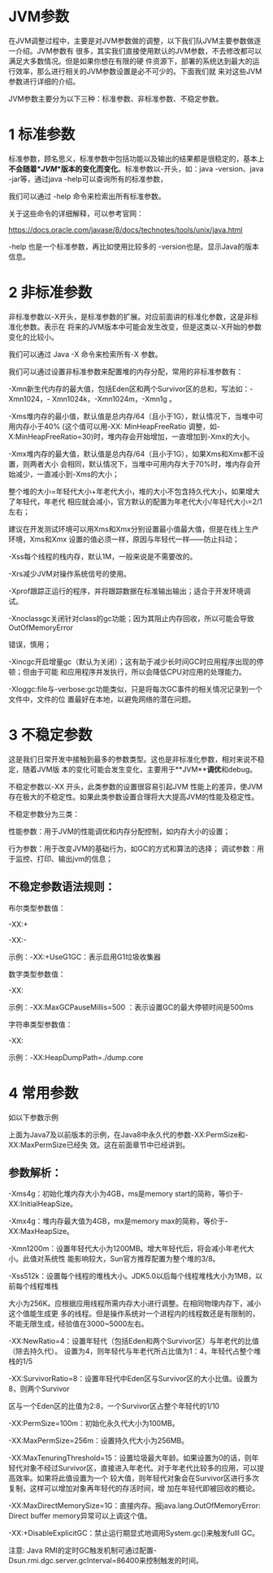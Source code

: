 # JVM参数

在JVM调整过程中，主要是对JVM参数做的调整，以下我们队JVM主要参数做逐⼀介绍。JVM参数有 很多，其实我们直接使⽤默认的JVM参数，不去修改都可以满⾜⼤多数情况。但是如果你想在有限的硬 件资源下，部署的系统达到最⼤的运⾏效率，那么进⾏相关的JVM参数设置是必不可少的。下⾯我们就 来对这些JVM参数进⾏详细的介绍。

JVM参数主要分为以下三种：标准参数、⾮标准参数、不稳定参数。

# 1 标准参数

标准参数，顾名思义，标准参数中包括功能以及输出的结果都是很稳定的，基本上**不会随着\****JVM***\*版本的变化⽽变化**。标准参数以-开头，如：java -version、java -jar等，通过java -help可以查询所有的标准参数，

我们可以通过 -help 命令来检索出所有标准参数。

关于这些命令的详细解释，可以参考官⽹：

https://docs.oracle.com/javase/8/docs/technotes/tools/unix/java.html

-help 也是⼀个标准参数，再⽐如使⽤⽐较多的 -version也是。显示Java的版本信息。

# 2 ⾮标准参数

⾮标准参数以-X开头，是标准参数的扩展。对应前⾯讲的标准化参数，这是⾮标准化参数。表示在 将来的JVM版本中可能会发⽣改变，但是这类以-X开始的参数变化的⽐较⼩。

我们可以通过 Java -X 命令来检索所有-X 参数。

我们可以通过设置⾮标准参数来配置堆的内存分配，常⽤的⾮标准参数有：

-Xmn新⽣代内存的最⼤值，包括Eden区和两个Survivor区的总和，写法如：-Xmn1024，- Xmn1024k，-Xmn1024m，-Xmn1g 。

-Xms堆内存的最⼩值，默认值是总内存/64（且⼩于1G），默认情况下，当堆中可⽤内存⼩于40% (这个值可以⽤-XX: MinHeapFreeRatio 调整，如-X:MinHeapFreeRatio=30)时，堆内存会开始增加，⼀直增加到-Xmx的⼤⼩。

-Xmx堆内存的最⼤值，默认值是总内存/64（且⼩于1G），如果Xms和Xmx都不设置，则两者⼤⼩ 会相同，默认情况下，当堆中可⽤内存⼤于70%时，堆内存会开始减少，⼀直减⼩到-Xms的⼤⼩；

整个堆的⼤⼩=年轻代⼤⼩+年⽼代⼤⼩，堆的⼤⼩不包含持久代⼤⼩，如果增⼤了年轻代，年⽼代 相应就会减⼩，官⽅默认的配置为年⽼代⼤⼩/年轻代⼤⼩=2/1左右；

建议在开发测试环境可以⽤Xms和Xmx分别设置最⼩值最⼤值，但是在线上⽣产环境，Xms和Xmx 设置的值必须⼀样，原因与年轻代⼀样——防⽌抖动；

-Xss每个线程的栈内存，默认1M，⼀般来说是不需要改的。

-Xrs减少JVM对操作系统信号的使⽤。

-Xprof跟踪正运⾏的程序，并将跟踪数据在标准输出输出；适合于开发环境调试。

-Xnoclassgc关闭针对class的gc功能；因为其阻⽌内存回收，所以可能会导致OutOfMemoryError

错误，慎⽤；

-Xincgc开启增量gc（默认为关闭）；这有助于减少⻓时间GC时应⽤程序出现的停顿；但由于可能 和应⽤程序并发执⾏，所以会降低CPU对应⽤的处理能⼒。

-Xloggc:ﬁle与-verbose:gc功能类似，只是将每次GC事件的相关情况记录到⼀个⽂件中，⽂件的位 置最好在本地，以避免⽹络的潜在问题。

# 3 不稳定参数

这是我们⽇常开发中接触到最多的参数类型。这也是⾮标准化参数，相对来说不稳定，随着JVM版 本的变化可能会发⽣变化，主要⽤于**JVM\****调优**和debug。

不稳定参数以-XX 开头，此类参数的设置很容易引起JVM 性能上的差异，使JVM存在极⼤的不稳定性。如果此类参数设置合理将⼤⼤提⾼JVM的性能及稳定性。

不稳定参数分为三类：

性能参数：⽤于JVM的性能调优和内存分配控制，如内存⼤⼩的设置；

⾏为参数：⽤于改变JVM的基础⾏为，如GC的⽅式和算法的选择； 调试参数：⽤于监控、打印、输出jvm的信息；

## 不稳定参数语法规则：

布尔类型参数值：

-XX:+

-XX:-

示例：-XX:+UseG1GC：表示启⽤G1垃圾收集器

数字类型参数值：

-XX:

示例：-XX:MaxGCPauseMillis=500 ：表示设置GC的最⼤停顿时间是500ms

字符串类型参数值：

-XX:

示例：-XX:HeapDumpPath=./dump.core

# 4 常⽤参数

如以下参数示例

上⾯为Java7及以前版本的示例，在Java8中永久代的参数-XX:PermSize和-XX:MaxPermSize已经失 效。这在前⾯章节中已经讲到。

## 参数解析：

-Xms4g：初始化堆内存⼤⼩为4GB，ms是memory start的简称，等价于-XX:InitialHeapSize。

-Xmx4g：堆内存最⼤值为4GB，mx是memory max的简称，等价于-XX:MaxHeapSize。

-Xmn1200m：设置年轻代⼤⼩为1200MB。增⼤年轻代后，将会减⼩年⽼代⼤⼩。此值对系统性 能影响较⼤，Sun官⽅推荐配置为整个堆的3/8。

-Xss512k：设置每个线程的堆栈⼤⼩。JDK5.0以后每个线程堆栈⼤⼩为1MB，以前每个线程堆栈

⼤⼩为256K。应根据应⽤线程所需内存⼤⼩进⾏调整。在相同物理内存下，减⼩这个值能⽣成更 多的线程。但是操作系统对⼀个进程内的线程数还是有限制的，不能⽆限⽣成，经验值在3000~5000左右。

-XX:NewRatio=4：设置年轻代（包括Eden和两个Survivor区）与年⽼代的⽐值（除去持久代）。 设置为4，则年轻代与年⽼代所占⽐值为1：4，年轻代占整个堆栈的1/5

-XX:SurvivorRatio=8：设置年轻代中Eden区与Survivor区的⼤⼩⽐值。设置为8，则两个Survivor

区与⼀个Eden区的⽐值为2:8，⼀个Survivor区占整个年轻代的1/10

-XX:PermSize=100m：初始化永久代⼤⼩为100MB。

-XX:MaxPermSize=256m：设置持久代⼤⼩为256MB。

-XX:MaxTenuringThreshold=15：设置垃圾最⼤年龄。如果设置为0的话，则年轻代对象不经过Survivor区，直接进⼊年⽼代。对于年⽼代⽐较多的应⽤，可以提⾼效率。如果将此值设置为⼀个 较⼤值，则年轻代对象会在Survivor区进⾏多次复制，这样可以增加对象再年轻代的存活时间，增 加在年轻代即被回收的概论。

-XX:MaxDirectMemorySize=1G：直接内存。报java.lang.OutOfMemoryError: Direct buﬀer memory异常可以上调这个值。

-XX:+DisableExplicitGC：禁⽌运⾏期显式地调⽤System.gc()来触发fulll GC。

注意: Java RMI的定时GC触发机制可通过配置-Dsun.rmi.dgc.server.gcInterval=86400来控制触发的时间。